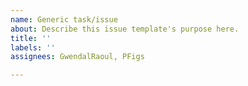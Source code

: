 ```yaml
---
name: Generic task/issue
about: Describe this issue template's purpose here.
title: ''
labels: ''
assignees: GwendalRaoul, PFigs

---
```



